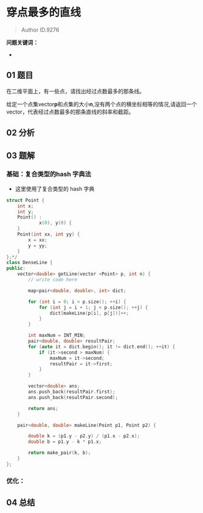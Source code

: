 # 穿点最多的直线
> Author ID.9276 

**问题关键词：**

- 

## 01 题目

在二维平面上，有一些点，请找出经过点数最多的那条线。

给定一个点集vector<point>**p**和点集的大小**n**,没有两个点的横坐标相等的情况,请返回一个vector<double>，代表经过点数最多的那条直线的斜率和截距。</double></point>

## 02 分析



## 03 题解

### 基础：复合类型的hash 字典法

- 这里使用了复合类型的 hash 字典

```c++
struct Point {
    int x;
    int y;
    Point() :
            x(0), y(0) {
    }
    Point(int xx, int yy) {
        x = xx;
        y = yy;
    }
};*/
class DenseLine {
public:
    vector<double> getLine(vector <Point> p, int n) {
        // write code here

        map<pair<double, double>, int> dict;

        for (int i = 0; i < p.size(); ++i) {
            for (int j = i + 1; j < p.size(); ++j) {
                dict[makeLine(p[i], p[j])]++;
            }
        }

        int maxNum = INT_MIN;
        pair<double, double> resultPair;
        for (auto it = dict.begin(); it != dict.end(); ++it) {
            if (it->second > maxNum) {
                maxNum = it->second;
                resultPair = it->first;
            }
        }

        vector<double> ans;
        ans.push_back(resultPair.first);
        ans.push_back(resultPair.second);

        return ans;
    }

    pair<double, double> makeLine(Point p1, Point p2) {

        double k = (p1.y - p2.y) / (p1.x - p2.x);
        double b = p1.y - k * p1.x;

        return make_pair(k, b);
    }
};
```



### 优化：



## 04 总结

